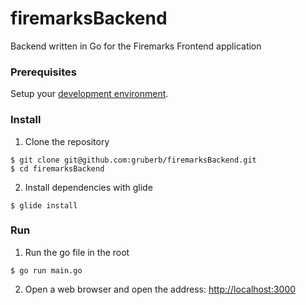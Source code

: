 # firemarksBackend
Backend written in Go for the Firemarks Frontend application


### Prerequisites

Setup your [development environment](https://github.com/gruberb/firemarksBackend/wiki/Dev-Environment-Setup).


### Install

1. Clone the repository

```
$ git clone git@github.com:gruberb/firemarksBackend.git
$ cd firemarksBackend
```

2. Install dependencies with glide

```
$ glide install
```

### Run

1. Run the go file in the root
```
$ go run main.go
```

2. Open a web browser and open the address: [http://localhost:3000](http://localhost:3000)
